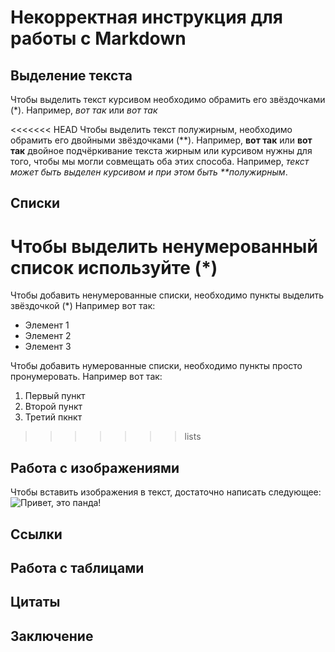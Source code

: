 # Некорректная инструкция для работы с Markdown

## Выделение текста

Чтобы выделить текст курсивом необходимо обрамить его звёздочками (*). Например, *вот так* или _вот так_

<<<<<<< HEAD
Чтобы выделить текст полужирным, необходимо обрамить его двойными звёздочками (**). Например, **вот так** или __вот так__ двойное подчёркивание
текста жирным или курсивом нужны для того, чтобы мы могли совмещать оба этих способа. Например, _текст может быть выделен курсивом и при этом быть **полужирным_.

## Списки
Чтобы выделить ненумерованный список используйте (*)
=======
Чтобы добавить ненумерованные списки, необходимо пункты выделить звёздочкой (*) Например вот так: 
* Элемент 1
* Элемент 2
* Элемент 3

Чтобы добавить нумерованные списки, необходимо пункты просто пронумеровать. Например вот так:
1. Первый пункт
2. Второй пункт
3. Третий пкнкт

>>>>>>> lists
## Работа с изображениями


Чтобы вставить изображения в текст, достаточно написать следующее: 
![Привет, это панда!](Panda.jpg)

## Сcылки

## Работа с таблицами

## Цитаты

## Заключение
